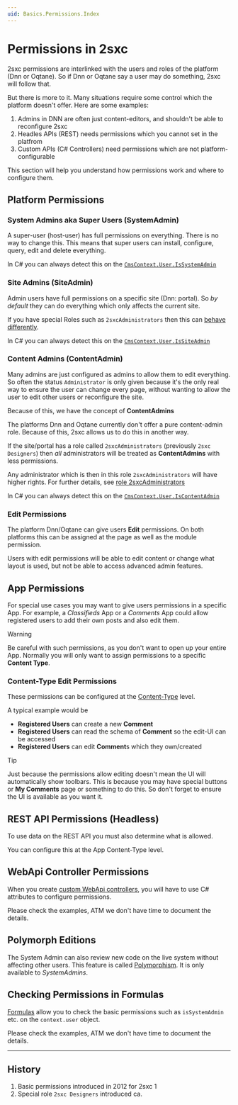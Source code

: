 ```yaml
---
uid: Basics.Permissions.Index
---
```


<!-- <img src="~/assets/features/image-resizer.svg" class="feature"> -->

# Permissions in 2sxc
<!-- 
[!include[](~/pages/basics/stack/_shared-float-summary.md)]
<style>  .context-box-summary .image-resizer    { visibility: visible; } </style> -->

2sxc permissions are interlinked with the users and roles of the platform (Dnn or Oqtane).
So if Dnn or Oqtane say a user may do something, 2sxc will follow that.

But there is more to it.
Many situations require some control which the platform doesn't offer.
Here are some examples:

1. Admins in DNN are often just content-editors, and shouldn't be able to reconfigure 2sxc
1. Headles APIs (REST) needs permissions which you cannot set in the platfrom
1. Custom APIs (C# Controllers) need permissions which are not platform-configurable

This section will help you understand how permissions work and where to configure them.

## Platform Permissions

### System Admins aka Super Users (SystemAdmin)

A super-user (host-user) has full permissions on everything.
There is no way to change this.
This means that super users can install, configure, query, edit and delete everything.

In C# you can always detect this on the [`CmsContext.User.IsSystemAdmin`](xref:ToSic.Sxc.Context.ICmsUser)


### Site Admins (SiteAdmin)

Admin users have full permissions on a specific site (Dnn: portal).
So _by default_ they can do everything which only affects the current site.

If you have special Roles such as `2sxcAdministrators` then this can [behave differently](xref:Basics.Permissions.Role.2sxcAdministrators).

In C# you can always detect this on the [`CmsContext.User.IsSiteAdmin`](xref:ToSic.Sxc.Context.ICmsUser)


### Content Admins (ContentAdmin)

Many admins are just configured as admins to allow them to edit everything.
So often the status `Administrator` is only given because it's the only real way
to ensure the user can change every page, without wanting to allow the user to
edit other users or reconfigure the site.

Because of this, we have the concept of **ContentAdmins**

The platforms Dnn and Oqtane currently don't offer a pure content-admin role.
Because of this, 2sxc allows us to do this in another way.

If the site/portal has a role called `2sxcAdministrators` (previously `2sxc Designers`)
then _all_ administrators will be treated as **ContentAdmins** with less permissions.

Any administrator which is then in this role `2sxcAdministrators` will have higher rights.
For further details, see [role 2sxcAdministrators](xref:Basics.Permissions.Role.2sxcAdministrators)

In C# you can always detect this on the [`CmsContext.User.IsContentAdmin`](xref:ToSic.Sxc.Context.ICmsUser)


### Edit Permissions

The platform Dnn/Oqtane can give users **Edit** permissions.
On both platforms this can be assigned at the page as well as the module permission.

Users with edit permissions will be able to edit content or change what layout is used,
but not be able to access advanced admin features.


## App Permissions

For special use cases you may want to give users permissions in a specific App.
For example, a _Classifieds_ App or a _Comments_ App could allow registered users to add their own posts and also edit them.

> [!WARNING]
> Be careful with such permissions, as you don't want to open up your entire App.
> Normally you will only want to assign permissions to a specific **Content Type**.

### Content-Type Edit Permissions

These permissions can be configured at the [Content-Type](xref:Basics.Data.ContentTypes.Index) level.

A typical example would be

* **Registered Users** can create a new **Comment**
* **Registered Users** can read the schema of **Comment** so the edit-UI can be accessed
* **Registered Users** can edit **Comment**s which they own/created

> [!TIP]
> Just because the permissions allow editing doesn't mean the UI will automatically show toolbars.
> This is because you may have special buttons or **My Comments** page or something to do this.
> So don't forget to ensure the UI is available as you want it.


## REST API Permissions (Headless)

To use data on the REST API you must also determine what is allowed.

You can configure this at the App Content-Type level.


## WebApi Controller Permissions

When you create [custom WebApi controllers](xref:NetCode.WebApi.Index),
you will have to use C# attributes to configure permissions.

Please check the examples, ATM we don't have time to document the details.


## Polymorph Editions

The System Admin can also review new code on the live system without affecting other users.
This feature is called [Polymorphism](xref:Basics.Polymorphism.Index).
It is only available to _SystemAdmins_.


## Checking Permissions in Formulas

[Formulas](xref:Basics.Edit.Formulas.Index) allow you to check the basic permissions such as `isSystemAdmin` etc. on the `context.user` object.

Please check the examples, ATM we don't have time to document the details.

---

## History

1. Basic permissions introduced in 2012 for 2sxc 1
1. Special role `2sxc Designers` introduced ca.
